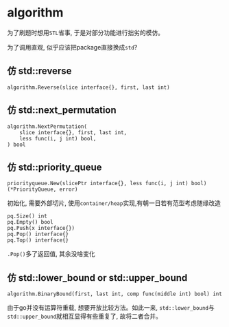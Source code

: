 # algorithm

为了刷题时想用`STL`省事, 于是对部分功能进行拙劣的模仿。

为了调用直观, 似乎应该把package直接换成`std`?

## 仿 std::reverse

```
algorithm.Reverse(slice interface{}, first, last int)
```

## 仿 std::next_permutation

```
algorithm.NextPermutation(
	slice interface{}, first, last int,
	less func(i, j int) bool,
) bool
```

## 仿 std::priority_queue

```
priorityqueue.New(slicePtr interface{}, less func(i, j int) bool) (*PriorityQueue, error)
```

初始化, 需要外部切片, 使用`container/heap`实现,有朝一日若有范型考虑随缘改造

```
pq.Size() int
pq.Empty() bool
pq.Push(x interface{})
pq.Pop() interface{}
pq.Top() interface{}
```

`.Pop()`多了返回值, 其余没啥变化

## 仿 std::lower_bound or std::upper_bound

```
algorithm.BinaryBound(first, last int, comp func(middle int) bool) int
```

由于go并没有运算符重载, 想要开放比较方法。如此一来, `std::lower_bound`与`std::upper_bound`就相互显得有些重复了, 故将二者合并。
